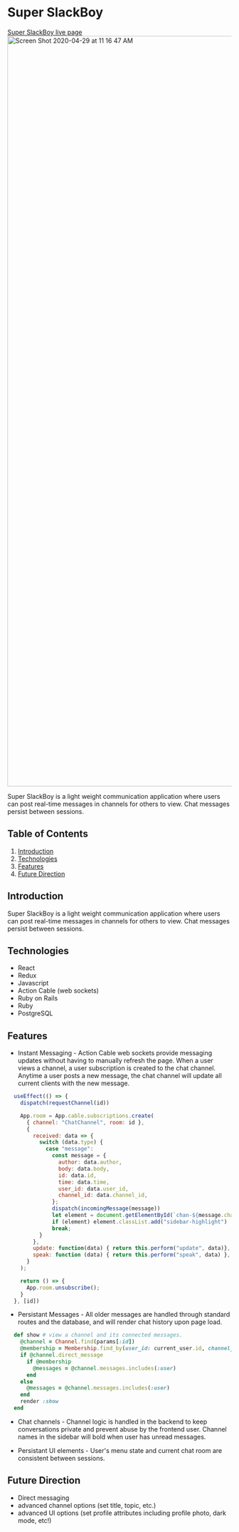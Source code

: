 # Super SlackBoy
[Super SlackBoy live page](https://super-slackboy.herokuapp.com "Super SlackBoy")
<img width="1685" alt="Screen Shot 2020-04-29 at 11 16 47 AM" src="https://user-images.githubusercontent.com/47997709/80632101-95c1c980-8a0b-11ea-8ebc-8fe0c36ce811.png">

Super SlackBoy is a light weight communication application where users can post real-time messages in channels for others to view.  Chat messages persist between sessions.

## Table of Contents
1. [Introduction](#introduction)
2. [Technologies](#technologies)
3. [Features](#features)
5. [Future Direction](#future-direction)

## Introduction
Super SlackBoy is a light weight communication application where users can post real-time messages in channels for others to view.  Chat messages persist between sessions.

## Technologies
 * React
 * Redux
 * Javascript
 * Action Cable (web sockets)
 * Ruby on Rails
 * Ruby
 * PostgreSQL

## Features

* Instant Messaging - Action Cable web sockets provide messaging updates without having to manually refresh the page.  When a user views a channel, a user subscription is created to the chat channel.  Anytime a user posts a new message, the chat channel will update all current clients with the new message.

```javascript
  useEffect(() => {
    dispatch(requestChannel(id))

    App.room = App.cable.subscriptions.create(
      { channel: "ChatChannel", room: id },
      {
        received: data => {
          switch (data.type) {
            case "message":
              const message = {
                author: data.author,
                body: data.body,
                id: data.id,
                time: data.time,
                user_id: data.user_id,
                channel_id: data.channel_id,
              };
              dispatch(incomingMessage(message))
              let element = document.getElementById(`chan-${message.channel_id}`)
              if (element) element.classList.add("sidebar-highlight")
              break;
          }
        },
        update: function(data) { return this.perform("update", data)},
        speak: function (data) { return this.perform("speak", data) },
      }
    );

    return () => {
      App.room.unsubscribe();
    }
  }, [id])
```

* Persistant Messages - All older messages are handled through standard routes and the database, and will render chat history upon page load.

```ruby
  def show # view a channel and its connected messages.
    @channel = Channel.find(params[:id])
    @membership = Membership.find_by(user_id: current_user.id, channel_id: params[:id])
    if @channel.direct_message 
      if @membership
        @messages = @channel.messages.includes(:user)
      end
    else
      @messages = @channel.messages.includes(:user)
    end
    render :show
  end
```

* Chat channels - Channel logic is handled in the backend to keep conversations private and prevent abuse by the frontend user.  Channel names in the sidebar will bold when user has unread messages.

* Persistant UI elements - User's menu state and current chat room are consistent between sessions.

## Future Direction
* Direct messaging
* advanced channel options (set title, topic, etc.)
* advanced UI options (set profile attributes including profile photo, dark mode, etc!)

